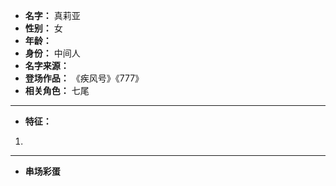 
- **名字：** 真莉亚
- **性别：** 女
- **年龄：** 
- **身份：** 中间人
- **名字来源：** 
- **登场作品：**  《疾风号》《777》
- **相关角色：** 七尾

---

- **特征：** 
1. 

---

- **串场彩蛋** 